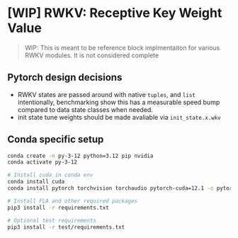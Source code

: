 # [WIP] RWKV: Receptive Key Weight Value

> WIP: This is meant to be reference block implmentaiton for various RWKV modules.
> It is not considered complete

## Pytorch design decisions

- RWKV states are passed around with native `tuples`, and `list` intentionally, benchmarking show this has a measurable speed bump compared to data state classes when needed.
- init state tune weights should be made avaliable via `init_state.x.wkv`

## Conda specific setup

```bash
conda create -n py-3-12 python=3.12 pip nvidia
conda activate py-3-12

# Install cuda in conda env
conda install cuda
conda install pytorch torchvision torchaudio pytorch-cuda=12.1 -c pytorch -c nvidia

# Install FLA and other required packages
pip3 install -r requirements.txt

# Optional test requirements
pip3 install -r test/requirements.txt
```